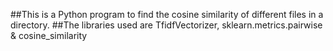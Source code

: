 

##This is a Python program to find the cosine similarity of different files in a  directory. 
##The libraries used are TfidfVectorizer, sklearn.metrics.pairwise & cosine_similarity
